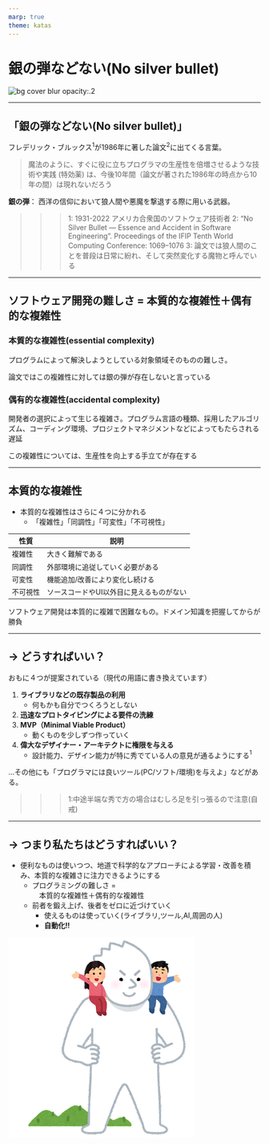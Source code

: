 ```yaml
---
marp: true
theme: katas
---
```

<!-- 
size: 16:9
paginate: true
-->
<!-- header: 勉強会#-->

# 銀の弾などない(No silver bullet)

![bg cover blur opacity:.2](https://3.bp.blogspot.com/-1TdKzs2PvX8/WQvvDPSOQgI/AAAAAAABEEI/bglWMgfxqnkM1Gvx2O7NbKvrj03u1F1PACLcB/s800/gin_dangan_silver_bullet.png)

---

## 「銀の弾などない(No silver bullet)」

フレデリック・ブルックス$^1$が1986年に著した論文$^2$に出てくる言葉。

> 魔法のように、すぐに役に立ちプログラマの生産性を倍増させるような技術や実践 (特効薬) は、今後10年間（論文が著された1986年の時点から10年の間）は現れないだろう

**銀の弾**： 西洋の信仰において狼人間や悪魔を撃退する際に用いる武器。

>>> 1: 1931-2022 アメリカ合衆国のソフトウェア技術者
>>> 2: “No Silver Bullet — Essence and Accident in Software Engineering”. Proceedings of the IFIP Tenth World Computing Conference: 1069–1076
>>> 3: 論文では狼人間のことを普段は日常に紛れ、そして突然変化する魔物と呼んでいる

<!-- 丸善出版から出ている『人月の神話』に論文のことが出ている。この本もこの本で面白いので読むと良いよ。

この本は「ソフトウェア工学の聖書」と呼ばれている。なぜなら、誰もがこの本を読んでいるが、誰もこの本で述べていることを実践しないからである」

と書かれているし -->

---
## ソフトウェア開発の難しさ = 本質的な複雑性＋偶有的な複雑性

### 本質的な複雑性(essential complexity)

プログラムによって解決しようとしている対象領域そのものの難しさ。

論文ではこの複雑性に対しては銀の弾が存在しないと言っている

### 偶有的な複雑性(accidental complexity)

開発者の選択によって生じる複雑さ。プログラム言語の種類、採用したアルゴリズム、コーディング環境、プロジェクトマネジメントなどによってもたらされる遅延

この複雑性については、生産性を向上する手立てが存在する

<!-- 偶有的は「突然発生した」とかではなく、副次的/付随的という意味で、それがなくても対象が成り立つものを表す -->
---

## 本質的な複雑性

<!-- 生物学者のニコ・ティンバーゲンが提唱する「４つのなぜ」と同様に、複雑性も４つに分かれる -->

* 本質的な複雑性はさらに４つに分かれる
    * 「複雑性」「同調性」「可変性」「不可視性」

|性質|説明|
|---|---|
|複雑性|大きく難解である
|同調性|外部環境に追従していく必要がある
|可変性|機能追加/改善により変化し続ける
|不可視性|ソースコードやUI以外目に見えるものがない

ソフトウェア開発は本質的に複雑で困難なもの。ドメイン知識を把握してからが勝負

<!-- このように複雑だといってもさらに分類されるので、普段の生活でも「これは複雑だ…」と悩んでいる人がいたら、「その複雑はブルックスのいう４種の複雑性のどれなのか」と話しかけるといいです。ウザがられます。 -->

---

## → どうすればいい？

おもに４つが提案されている（現代の用語に書き換えています）

1. **ライブラリなどの既存製品の利用**
    * 何もかも自分でつくろうとしない
2. **迅速なプロトタイピングによる要件の洗練**
3. **MVP（Minimal Viable Product）**
    * 動くものを少しずつ作っていく
4. **偉大なデザイナー・アーキテクトに権限を与える**
    * 設計能力、デザイン能力が特に秀でている人の意見が通るようにする$^1$

…その他にも「プログラマには良いツール(PC/ソフト/環境)を与えよ」などがある。

>>> 1:中途半端な秀で方の場合はむしろ足を引っ張るので注意(自戒)

---

## → つまり私たちはどうすればいい？

* 便利なものは使いつつ、地道で科学的なアプローチによる学習・改善を積み、本質的な複雑さに注力できるようにする
    * プログラミングの難しさ = <br>　本質的な複雑性＋偶有的な複雑性
    * 前者を鍛え上げ、後者をゼロに近づけていく
        * 使えるものは使っていく(ライブラリ,ツール,AI,周囲の人)
        * **自動化!!**

![bg 110% left:20%](assets/monogatari_kyojinno_katani_noru.png)
